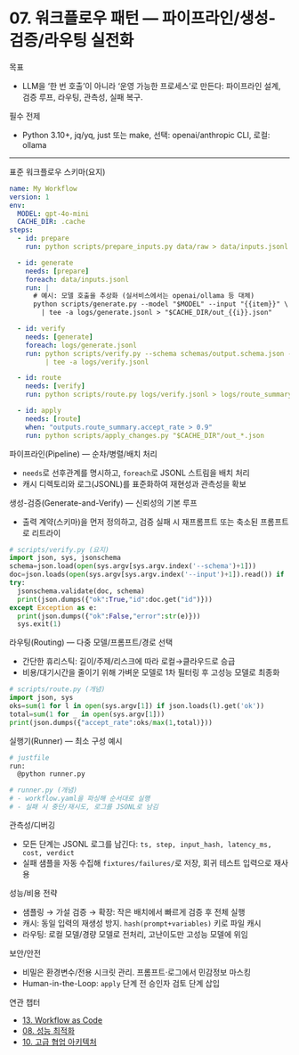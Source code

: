 # 07. 워크플로우 패턴 — 파이프라인/생성-검증/라우팅 실전화

목표
- LLM을 ‘한 번 호출’이 아니라 ‘운영 가능한 프로세스’로 만든다: 파이프라인 설계, 검증 루프, 라우팅, 관측성, 실패 복구.

필수 전제
- Python 3.10+, jq/yq, just 또는 make, 선택: openai/anthropic CLI, 로컬: ollama

---

표준 워크플로우 스키마(요지)
```yaml
name: My Workflow
version: 1
env:
  MODEL: gpt-4o-mini
  CACHE_DIR: .cache
steps:
  - id: prepare
    run: python scripts/prepare_inputs.py data/raw > data/inputs.jsonl

  - id: generate
    needs: [prepare]
    foreach: data/inputs.jsonl
    run: |
      # 예시: 모델 호출을 추상화 (실서비스에서는 openai/ollama 등 대체)
      python scripts/generate.py --model "$MODEL" --input "{{item}}" \
        | tee -a logs/generate.jsonl > "$CACHE_DIR/out_{{i}}.json"

  - id: verify
    needs: [generate]
    foreach: logs/generate.jsonl
    run: python scripts/verify.py --schema schemas/output.schema.json --input "{{item}}" \
         | tee -a logs/verify.jsonl

  - id: route
    needs: [verify]
    run: python scripts/route.py logs/verify.jsonl > logs/route_summary.json

  - id: apply
    needs: [route]
    when: "outputs.route_summary.accept_rate > 0.9"
    run: python scripts/apply_changes.py "$CACHE_DIR"/out_*.json
```

파이프라인(Pipeline) — 순차/병렬/배치 처리
- `needs`로 선후관계를 명시하고, `foreach`로 JSONL 스트림을 배치 처리
- 캐시 디렉토리와 로그(JSONL)를 표준화하여 재현성과 관측성을 확보

생성-검증(Generate-and-Verify) — 신뢰성의 기본 루프
- 출력 계약(스키마)을 먼저 정의하고, 검증 실패 시 재프롬프트 또는 축소된 프롬프트로 리트라이
```python
# scripts/verify.py (요지)
import json, sys, jsonschema
schema=json.load(open(sys.argv[sys.argv.index('--schema')+1]))
doc=json.loads(open(sys.argv[sys.argv.index('--input')+1]).read()) if '--input' in sys.argv else json.load(sys.stdin)
try:
  jsonschema.validate(doc, schema)
  print(json.dumps({"ok":True,"id":doc.get("id")}))
except Exception as e:
  print(json.dumps({"ok":False,"error":str(e)}))
  sys.exit(1)
```

라우팅(Routing) — 다중 모델/프롬프트/경로 선택
- 간단한 휴리스틱: 길이/주제/리스크에 따라 로컬→클라우드로 승급
- 비용/대기시간을 줄이기 위해 가벼운 모델로 1차 필터링 후 고성능 모델로 최종화
```python
# scripts/route.py (개념)
import json, sys
oks=sum(1 for l in open(sys.argv[1]) if json.loads(l).get('ok'))
total=sum(1 for _ in open(sys.argv[1]))
print(json.dumps({"accept_rate":oks/max(1,total)}))
```

실행기(Runner) — 최소 구성 예시
```bash
# justfile
run:
  @python runner.py

# runner.py (개념)
# - workflow.yaml을 파싱해 순서대로 실행
# - 실패 시 중단/재시도, 로그를 JSONL로 남김
```

관측성/디버깅
- 모든 단계는 JSONL 로그를 남긴다: `ts, step, input_hash, latency_ms, cost, verdict`
- 실패 샘플을 자동 수집해 `fixtures/failures/`로 저장, 회귀 테스트 입력으로 재사용

성능/비용 전략
- 샘플링 → 가설 검증 → 확장: 작은 배치에서 빠르게 검증 후 전체 실행
- 캐시: 동일 입력의 재생성 방지. `hash(prompt+variables)` 키로 파일 캐시
- 라우팅: 로컬 모델/경량 모델로 전처리, 고난이도만 고성능 모델에 위임

보안/안전
- 비밀은 환경변수/전용 시크릿 관리. 프롬프트·로그에서 민감정보 마스킹
- Human-in-the-Loop: `apply` 단계 전 승인자 검토 단계 삽입

연관 챕터
- [13. Workflow as Code](13-workflow-as-code.md)
- [08. 성능 최적화](08-performance.md)
- [10. 고급 협업 아키텍처](10-advanced-collaboration-architectures.md)

